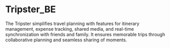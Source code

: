 # Tripster_BE
The Tripster simplifies travel planning with features for itinerary management, expense tracking, shared media, and real-time synchronization with friends and family. It ensures memorable trips through collaborative planning and seamless sharing of moments.

